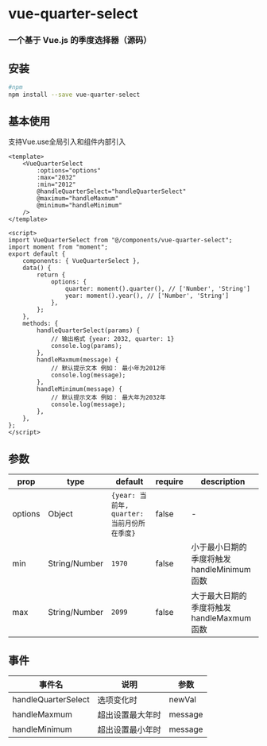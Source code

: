 # vue-quarter-select

### 一个基于 Vue.js 的季度选择器（源码）

## 安装

```sh
#npm
npm install --save vue-quarter-select
```

## 基本使用

支持Vue.use全局引入和组件内部引入

```
<template>
    <VueQuarterSelect
        :options="options"
        :max="2032"
        :min="2012"
        @handleQuarterSelect="handleQuarterSelect"
        @maximum="handleMaxmum"
        @minimum="handleMinimum"
    />
</template>

<script>
import VueQuarterSelect from "@/components/vue-quarter-select";
import moment from "moment";
export default {
    components: { VueQuarterSelect },
    data() {
        return {
            options: {
                quarter: moment().quarter(), // ['Number', 'String']
                year: moment().year(), // ['Number', 'String']
            },
        };
    },
    methods: {
        handleQuarterSelect(params) {
            // 输出格式 {year: 2032, quarter: 1}
            console.log(params);
        },
        handleMaxmum(message) {
            // 默认提示文本 例如： 最小年为2012年
            console.log(message);
        },
        handleMinimum(message) {
            // 默认提示文本 例如： 最大年为2032年
            console.log(message);
        },
    },
};
</script>
```

## 参数

| prop | type | default | require |description |
| --- | --- | --- | --- | --- |
| options | Object | `{year: 当前年, quarter: 当前月份所在季度}`| false | - |
| min | String/Number | `1970` | false | 小于最小日期的季度将触发handleMinimum函数 |
| max | String/Number | `2099` | false | 大于最大日期的季度将触发handleMaxmum函数 |

## 事件

| 事件名 | 说明 | 参数 |
| ----- | ----------- | ------ |
| handleQuarterSelect | 选项变化时 | newVal |
| handleMaxmum | 超出设置最大年时 | message |
| handleMinimum | 超出设置最小年时 | message |
